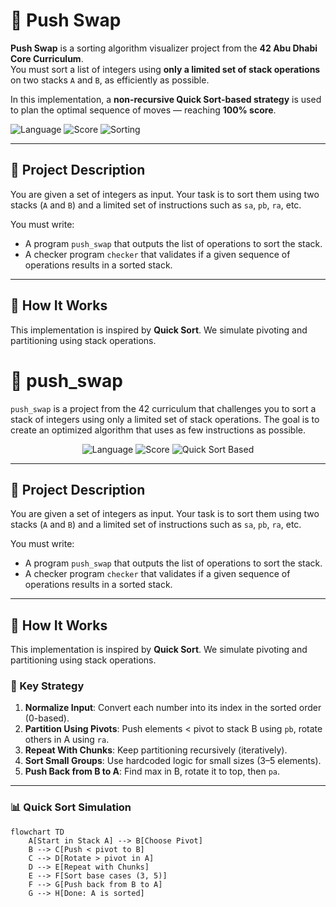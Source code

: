 # 🔀 Push Swap

**Push Swap** is a sorting algorithm visualizer project from the **42 Abu Dhabi Core Curriculum**.  
You must sort a list of integers using **only a limited set of stack operations** on two stacks `A` and `B`, as efficiently as possible.

In this implementation, a **non-recursive Quick Sort-based strategy** is used to plan the optimal sequence of moves — reaching **100% score**.

![Language](https://img.shields.io/badge/C-100%25-blue)
![Score](https://img.shields.io/badge/Score-100%25-brightgreen)
![Sorting](https://img.shields.io/badge/Algorithm-QuickSort-informational)

---

## 🧠 Project Description

You are given a set of integers as input. Your task is to sort them using two stacks (`A` and `B`) and a limited set of instructions such as `sa`, `pb`, `ra`, etc.

You must write:
- A program `push_swap` that outputs the list of operations to sort the stack.
- A checker program `checker` that validates if a given sequence of operations results in a sorted stack.

---

## 🚀 How It Works

This implementation is inspired by **Quick Sort**. We simulate pivoting and partitioning using stack operations.

# 🧩 push_swap

`push_swap` is a project from the 42 curriculum that challenges you to sort a stack of integers using only a limited set of stack operations. The goal is to create an optimized algorithm that uses as few instructions as possible.

<div align="center">
  <img src="https://img.shields.io/badge/Language-C-blue" alt="Language">
  <img src="https://img.shields.io/badge/Score-100%25-success" alt="Score">
  <img src="https://img.shields.io/badge/Sorting-Algorithm-Quick_Sort_Based-orange" alt="Quick Sort Based">
</div>

---

## 🧠 Project Description

You are given a set of integers as input. Your task is to sort them using two stacks (`A` and `B`) and a limited set of instructions such as `sa`, `pb`, `ra`, etc.

You must write:
- A program `push_swap` that outputs the list of operations to sort the stack.
- A checker program `checker` that validates if a given sequence of operations results in a sorted stack.

---

## 🚀 How It Works

This implementation is inspired by **Quick Sort**. We simulate pivoting and partitioning using stack operations.

### 🔁 Key Strategy

1. **Normalize Input**: Convert each number into its index in the sorted order (0-based).
2. **Partition Using Pivots**: Push elements < pivot to stack B using `pb`, rotate others in A using `ra`.
3. **Repeat With Chunks**: Keep partitioning recursively (iteratively).
4. **Sort Small Groups**: Use hardcoded logic for small sizes (3–5 elements).
5. **Push Back from B to A**: Find max in B, rotate it to top, then `pa`.

---

### 📊 Quick Sort Simulation

```mermaid
flowchart TD
    A[Start in Stack A] --> B[Choose Pivot]
    B --> C[Push < pivot to B]
    C --> D[Rotate > pivot in A]
    D --> E[Repeat with Chunks]
    E --> F[Sort base cases (3, 5)]
    F --> G[Push back from B to A]
    G --> H[Done: A is sorted]

